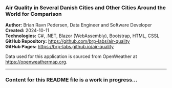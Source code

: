 <h3>Air Quality in Several Danish Cities and Other Cities Around the World for Comparison</h3>

<b>Author:</b> Brian Ravn Pedersen, Data Engineer and Software Developer<br/>
<b>Created:</b> 2024-10-11<br/>
<b>Technologies:</b> C#, .NET, Blazor (WebAssembly), Bootstrap, HTML, CSSL<br/>
<b>GitHub Repository:</b> https://github.com/brp-labs/air-quality<br/>
<b>GitHub Pages:</b> https://brp-labs.github.io/air-quality<br/>

Data used for this application is sourced from OpenWeather at https://openweathermap.org.

<hr/>

<h3>Content for this README file is a work in progress...</h3>